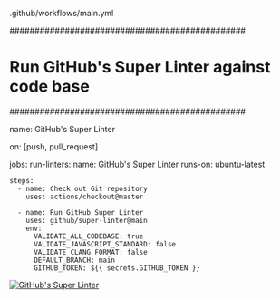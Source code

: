 .github/workflows/main.yml

###############################################
# Run GitHub's Super Linter against code base #
###############################################

name: GitHub's Super Linter

on: [push, pull_request]

jobs:
  run-linters:
    name: GitHub's Super Linter
    runs-on: ubuntu-latest

    steps:
      - name: Check out Git repository
        uses: actions/checkout@master
        
      - name: Run GitHub Super Linter
        uses: github/super-linter@main
        env:
          VALIDATE_ALL_CODEBASE: true
          VALIDATE_JAVASCRIPT_STANDARD: false
          VALIDATE_CLANG_FORMAT: false
          DEFAULT_BRANCH: main
          GITHUB_TOKEN: ${{ secrets.GITHUB_TOKEN }}
          
          
          
[![GitHub's Super Linter](https://github.com/Hussein-Mansour/ICS4U-Intro-06-Java-Hello_World/workflows/GitHub's%20Super%20Linter/badge.svg)](https://github.com/Hussein-Mansour/ICS4U-Intro-06-Java-Hello_World/actions)        
